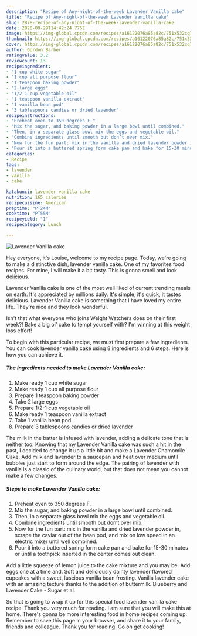 ```yaml
---
description: "Recipe of Any-night-of-the-week Lavender Vanilla cake"
title: "Recipe of Any-night-of-the-week Lavender Vanilla cake"
slug: 2878-recipe-of-any-night-of-the-week-lavender-vanilla-cake
date: 2020-09-29T14:42:24.775Z
image: https://img-global.cpcdn.com/recipes/a16122076a85a82c/751x532cq70/lavender-vanilla-cake-recipe-main-photo.jpg
thumbnail: https://img-global.cpcdn.com/recipes/a16122076a85a82c/751x532cq70/lavender-vanilla-cake-recipe-main-photo.jpg
cover: https://img-global.cpcdn.com/recipes/a16122076a85a82c/751x532cq70/lavender-vanilla-cake-recipe-main-photo.jpg
author: Gordon Barber
ratingvalue: 3.2
reviewcount: 13
recipeingredient:
- "1 cup white sugar"
- "1 cup all purpose flour"
- "1 teaspoon baking powder"
- "2 large eggs"
- "1/2-1 cup vegetable oil"
- "1 teaspoon vanilla extract"
- "1 vanilla bean pod"
- "3 tablespoons candies or dried lavender"
recipeinstructions:
- "Preheat oven to 350 degrees F."
- "Mix the sugar, and baking powder in a large bowl until combined."
- "Then, in a separate glass bowl mix the eggs and vegetable oil."
- "Combine ingredients until smooth but don’t over mix."
- "Now for the fun part: mix in the vanilla and dried lavender powder in, scrape the caviar out of the bean pod, and mix on low speed in an electric mixer until well combined."
- "Pour it into a buttered spring form cake pan and bake for 15-30 minutes or until a toothpick inserted in the center comes out clean."
categories:
- Recipe
tags:
- lavender
- vanilla
- cake

katakunci: lavender vanilla cake 
nutrition: 165 calories
recipecuisine: American
preptime: "PT24M"
cooktime: "PT55M"
recipeyield: "1"
recipecategory: Lunch

---
```



![Lavender Vanilla cake](https://img-global.cpcdn.com/recipes/a16122076a85a82c/751x532cq70/lavender-vanilla-cake-recipe-main-photo.jpg)

Hey everyone, it's Louise, welcome to my recipe page. Today, we're going to make a distinctive dish, lavender vanilla cake. One of my favorites food recipes. For mine, I will make it a bit tasty. This is gonna smell and look delicious.

Lavender Vanilla cake is one of the most well liked of current trending meals on earth. It's appreciated by millions daily. It's simple, it's quick, it tastes delicious. Lavender Vanilla cake is something that I have loved my entire life. They're nice and they look wonderful.

Isn&#39;t that what everyone who joins Weight Watchers does on their first week?! Bake a big ol&#39; cake to tempt yourself with? I&#39;m winning at this weight loss effort!


To begin with this particular recipe, we must first prepare a few ingredients. You can cook lavender vanilla cake using 8 ingredients and 6 steps. Here is how you can achieve it.

<!--inarticleads1-->

##### The ingredients needed to make Lavender Vanilla cake:

1. Make ready 1 cup white sugar
1. Make ready 1 cup all purpose flour
1. Prepare 1 teaspoon baking powder
1. Take 2 large eggs
1. Prepare 1/2-1 cup vegetable oil
1. Make ready 1 teaspoon vanilla extract
1. Take 1 vanilla bean pod
1. Prepare 3 tablespoons candies or dried lavender


The milk in the batter is infused with lavender, adding a delicate tone that is neither too. Knowing that my Lavender Vanilla cake was such a hit in the past, I decided to change it up a little bit and make a Lavender Chamomile Cake. Add milk and lavender to a saucepan and heat over medium until bubbles just start to form around the edge. The pairing of lavender with vanilla is a classic of the culinary world, but that does not mean you cannot make a few changes. 

<!--inarticleads2-->

##### Steps to make Lavender Vanilla cake:

1. Preheat oven to 350 degrees F.
1. Mix the sugar, and baking powder in a large bowl until combined.
1. Then, in a separate glass bowl mix the eggs and vegetable oil.
1. Combine ingredients until smooth but don’t over mix.
1. Now for the fun part: mix in the vanilla and dried lavender powder in, scrape the caviar out of the bean pod, and mix on low speed in an electric mixer until well combined.
1. Pour it into a buttered spring form cake pan and bake for 15-30 minutes or until a toothpick inserted in the center comes out clean.


Add a little squeeze of lemon juice to the cake mixture and you may be. Add eggs one at a time and. Soft and deliciously dainty lavender flavored cupcakes with a sweet, luscious vanilla bean frosting. Vanilla lavender cake with an amazing texture thanks to the addition of buttermilk. Blueberry and Lavender Cake - Sugar et al. 

So that is going to wrap it up for this special food lavender vanilla cake recipe. Thank you very much for reading. I am sure that you will make this at home. There's gonna be more interesting food in home recipes coming up. Remember to save this page in your browser, and share it to your family, friends and colleague. Thank you for reading. Go on get cooking!

